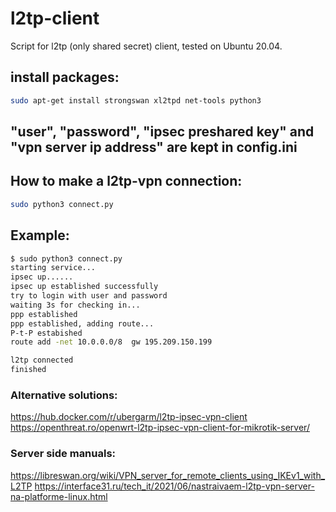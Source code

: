 # l2tp-client
Script for l2tp (only shared secret) client, tested on Ubuntu 20.04.

## install packages:
```sh
sudo apt-get install strongswan xl2tpd net-tools python3
```

## "user", "password", "ipsec preshared key" and "vpn server ip address" are kept in config.ini 

## How to make a l2tp-vpn connection:
```sh
sudo python3 connect.py
```
## Example:

```sh
$ sudo python3 connect.py
starting service...
ipsec up......
ipsec up established successfully
try to login with user and password
waiting 3s for checking in...
ppp established
ppp established, adding route...
P-t-P estabished
route add -net 10.0.0.0/8  gw 195.209.150.199

l2tp connected
finished
```

### Alternative solutions:
https://hub.docker.com/r/ubergarm/l2tp-ipsec-vpn-client
https://openthreat.ro/openwrt-l2tp-ipsec-vpn-client-for-mikrotik-server/


### Server side manuals:
https://libreswan.org/wiki/VPN_server_for_remote_clients_using_IKEv1_with_L2TP
https://interface31.ru/tech_it/2021/06/nastraivaem-l2tp-vpn-server-na-platforme-linux.html



